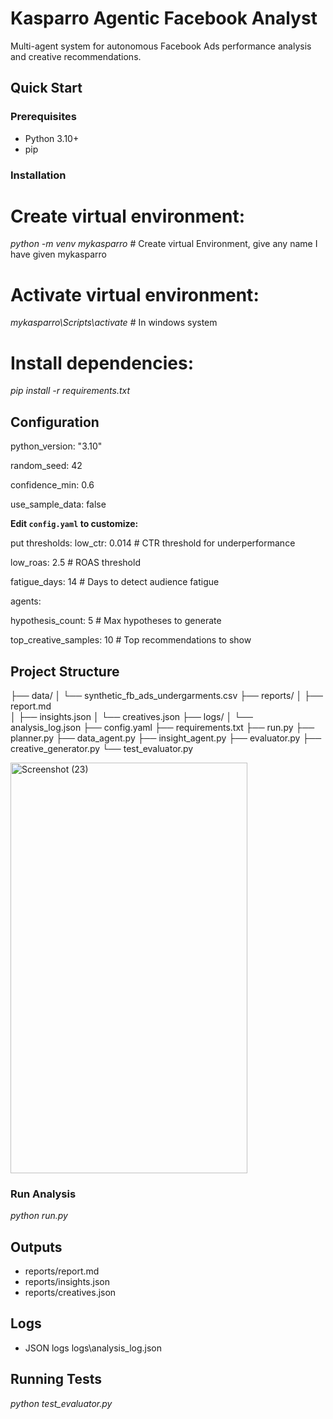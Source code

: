 # Kasparro Agentic Facebook Analyst

Multi-agent system for autonomous Facebook Ads performance analysis and creative recommendations.

## Quick Start

### Prerequisites
- Python 3.10+
- pip

### Installation

# Create virtual environment:

_python -m venv mykasparro_                      # Create virtual Environment, give any name I have given mykasparro

# Activate virtual environment:

_mykasparro\Scripts\activate_                    # In windows system

# Install dependencies:

_pip install -r requirements.txt_

## Configuration

python_version: "3.10"

random_seed: 42

confidence_min: 0.6

use_sample_data: false

**Edit `config.yaml` to customize:**

put thresholds:
  low_ctr: 0.014        # CTR threshold for underperformance
  
  low_roas: 2.5         # ROAS threshold
  
  fatigue_days: 14      # Days to detect audience fatigue
  
agents:

  hypothesis_count: 5           # Max hypotheses to generate
  
  top_creative_samples: 10      # Top recommendations to show

## Project Structure

├── data/
│   └── synthetic_fb_ads_undergarments.csv
├── reports/
│   ├── report.md         
│   ├── insights.json
│   └── creatives.json
├── logs/
│   └── analysis_log.json
├── config.yaml
├── requirements.txt
├── run.py
├── planner.py
├── data_agent.py
├── insight_agent.py
├── evaluator.py
├── creative_generator.py
└── test_evaluator.py

<img width="379" height="657" alt="Screenshot (23)" src="https://github.com/user-attachments/assets/c627fc92-7480-48fd-87c9-39b6ba4fabab" />


### Run Analysis

_python run.py_

## Outputs
- reports/report.md
- reports/insights.json
- reports/creatives.json

## Logs
- JSON logs logs\analysis_log.json

## Running Tests

_python test_evaluator.py_
